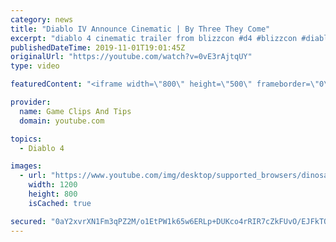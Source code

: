 ```yaml
---
category: news
title: "Diablo IV Announce Cinematic | By Three They Come"
excerpt: "diablo 4 cinematic trailer from blizzcon #d4 #blizzcon #diablo."
publishedDateTime: 2019-11-01T19:01:45Z
originalUrl: "https://youtube.com/watch?v=0vE3rAjtqUY"
type: video

featuredContent: "<iframe width=\"800\" height=\"500\" frameborder=\"0\" src=\"https://www.youtube.com/embed/0vE3rAjtqUY\" allow=\"accelerometer; autoplay; encrypted-media; gyroscope; picture-in-picture\" allowfullscreen></iframe>"

provider:
  name: Game Clips And Tips
  domain: youtube.com

topics:
  - Diablo 4

images:
  - url: "https://www.youtube.com/img/desktop/supported_browsers/dinosaur.png"
    width: 1200
    height: 800
    isCached: true

secured: "0aY2xvrXN1Fm3qPZ2M/o1EtPW1k65w6ERLp+DUKco4rRIR7cZkFUvO/EJFkTQDJRFgp+No+ppPi+5+n/+uImQUh2dAmcKL6lMfs8PvEeCubqdORCeuqvYu7+8aS9dF9rf6401KJYUFw4KqxrrmGoA+D0wsCVZUI2e2c91jx0psoarEXsQf/KbXQ7TyLhj3XtjKy5fF+idek5nDuwDVHErSyvB9RW2Yt9K6PHwCl20+jBzO2v+zlTHcm08JBp3Bp0B1Yq7DBiNW9Mpg5qoHwPTPQIzdiMW7BxD32Jt6oYsMXGcu/WM1bpbnrGFTFwTMSe2CzkUkdmgZ+JBrHh5Aub04BSpcX6Tk3S2nmsI+c8ea0KxV29Gp9DciYH4D4Oph/oHGa6b1RkTO8bZYFRXIgaZQ==;vLfxMmM/J7+w1IPN8Upnog=="
---
```


